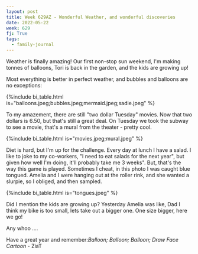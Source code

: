 ```yaml
---
layout: post
title: Week 629AZ - Wonderful Weather, and wonderful discoveries
date: 2022-05-22
week: 629
fj: True
tags:
  - family-journal
---
```


Weather is finally amazing! Our first non-stop sun weekend, I'm making tonnes of balloons, Tori is back in the garden, and the kids are growing up!

Most everything is better in perfect weather, and bubbles and balloons are no exceptions:

{%include bi_table.html is="balloons.jpeg;bubbles.jpeg;mermaid.jpeg;sadie.jpeg" %}

To my amazement, there are still "two dollar Tuesday" movies. Now that two dollars is 6.50, but that's still a great deal. On Tuesday we took the subway to see a movie, that's a mural from the theater - pretty cool.

{%include bi_table.html is="movies.jpeg;mural.jpeg" %}

Diet is hard, but I'm up for the challenge. Every day at lunch I have a salad. I like to joke to my co-workers, "I need to eat salads for the next year", but given how well I'm doing, it'll probably take me 3 weeks". But, that's the way this game is played. Sometimes I cheat, in this photo I was caught blue tongued. Amelia and I were hanging out at the roller rink, and she wanted a slurpie, so I obliged, and then sampled.

{%include bi_table.html is="tongues.jpeg" %}

Did I mention the kids are growing up? Yesterday Amelia was like, Dad I think my bike is too small, lets take out a bigger one. One size bigger, here we go!

Any whoo ....

Have a great year and remember:_Balloon; Balloon; Balloon; Draw Face Cartoon_ - ZiaT
